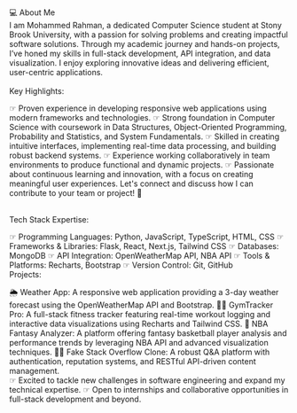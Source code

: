 💻 About Me 
<br> I am Mohammed Rahman, a dedicated Computer Science student at Stony Brook University, with a passion for solving problems and creating impactful software solutions. Through my academic journey and hands-on projects, I’ve honed my skills in full-stack development, API integration, and data visualization. I enjoy exploring innovative ideas and delivering efficient, user-centric applications.<br/> <br/>
Key Highlights:

☞ Proven experience in developing responsive web applications using modern frameworks and technologies.
☞ Strong foundation in Computer Science with coursework in Data Structures, Object-Oriented Programming, Probability and Statistics, and System Fundamentals.
☞ Skilled in creating intuitive interfaces, implementing real-time data processing, and building robust backend systems.
☞ Experience working collaboratively in team environments to produce functional and dynamic projects.
☞ Passionate about continuous learning and innovation, with a focus on creating meaningful user experiences.
Let's connect and discuss how I can contribute to your team or project! 🚀 <br/> <br/>

Tech Stack Expertise:

☞ Programming Languages: Python, JavaScript, TypeScript, HTML, CSS
☞ Frameworks & Libraries: Flask, React, Next.js, Tailwind CSS
☞ Databases: MongoDB
☞ API Integration: OpenWeatherMap API, NBA API
☞ Tools & Platforms: Recharts, Bootstrap
☞ Version Control: Git, GitHub
<br/>
Projects:

🌦 Weather App: A responsive web application providing a 3-day weather forecast using the OpenWeatherMap API and Bootstrap.
🏋️‍♂️ GymTracker Pro: A full-stack fitness tracker featuring real-time workout logging and interactive data visualizations using Recharts and Tailwind CSS.
🏀 NBA Fantasy Analyzer: A platform offering fantasy basketball player analysis and performance trends by leveraging NBA API and advanced visualization techniques.
🧑‍💻 Fake Stack Overflow Clone: A robust Q&A platform with authentication, reputation systems, and RESTful API-driven content management.
<br/>
☞ Excited to tackle new challenges in software engineering and expand my technical expertise.
☞ Open to internships and collaborative opportunities in full-stack development and beyond.
